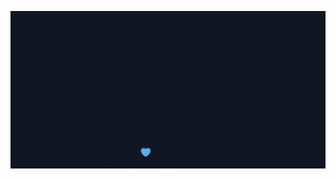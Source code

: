 <img src="https://raw.githubusercontent.com/heydrdev/cheet-sheet/main/cheat-sheet.gif" align="center"></img>
